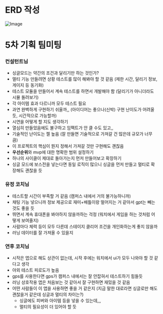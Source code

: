 # ERD 작성

![Image](https://github.com/user-attachments/assets/8256542f-c5fd-4d1e-b98f-b05e98a2d39b)

# 5차 기획 팀미팅

### 컨설턴트님

- 싱글모드는 약간의 조건과 달리기만 하는 것인가?
- 멀티 기능 만들려면 상황 테스트를 많이 해봐야 할 것 같음 (제한 시간, 달리기 정보, 게이지 등 동기화)
- 테스트 모듈을 만들어서 계속 테스트를 하면서 개발해야 함 (달리기가 아니더라도 시뮬 돌려보기)
- 각 아이템 효과 다르니까 모두 테스트 필요
- 과연 완벽하게 구현하기 쉬울까,, (아이디어는 좋으나(신박) 구현 난이도가 어려울 듯, 시간적으로 가능할까)
- 시연을 어떻게 할 지도 생각하기
- 열심히 만들었음에도 불구하고 임팩트가 안 클 수도 있고,,
- 기술적인 난이도는 젤 높음 (잘 만들면 기술적으로 가져갈 건 많은데 규모가 너무 큼)
- 이 프로젝트의 핵심이 뭔지 정해서 가져갈 것만 구현해도 괜찮음
- **우선순위**와 mvp에 대한 명확한 범위 설정하기
- 하나의 사이클이 제대로 돌아가는지 먼저 만들어보고 확장하기
- 싱글 모드에 보스전을 넣는다면 동일 로직이 많으니 싱글을 먼저 만들고 멀티로 확장해도 괜찮을 듯

### 유정 코치님

- 테스트할 시간이 부족할 거 같음 (캠퍼스 내에서 거의 불가능하니까)
- 채팅 기능 넣으니까 정보 제공으로 재미+배틀이랑 멀어지는 거 같아서 gpt는 빼는 것도 좋을 듯
- 뛰면서 계속 휴대폰을 봐야하지 않을까하는 걱정 (워치에서 게임을 하는 것처럼 어떻게 보여줄지)
- 사람마다 체력 등이 모두 다른데 스테이지 클리어 조건을 개인화하는게 좋지 않을까
- 러닝 데이터를 잘 가져올 수 있을지

### 연후 코치님

- 시작은 앱으로 해도 상관이 없는데, 시작 후에는 워치에서 ui가 모두 나와야 할 것 같다고 생각
- 야외 테스트 피로도가 높음
- gps를 사용한다면 gps가 캠퍼스 내에서는 잘 안잡혀서 테스트하기 힘들듯
- 러닝 상호작용 앱은 처음보는 것 같아서 잘 구현하면 재밌을 것 같음
- 어떤 사람들이 이 앱을 사용하면 좋을 거 같은지 (지금 말한 대로라면 싱글로만 해도 괜찮을거 같은데 싱글과 멀티의 차이는?)
    - 싱글에도 피버와 아이템 등을 넣을 수 있는데,,,
    - 멀티의 필요성이 더 있어야 할 듯